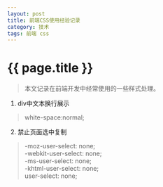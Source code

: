 ```yaml
---
layout: post
title: 前端CSS使用经验记录
category: 技术
tags: 前端 css
---
```


{{ page.title }}
===

> 本文记录在前端开发中经常使用的一些样式处理。

1. div中文本换行展示
> white-space:normal;

2. 禁止页面选中复制
>-moz-user-select: none; <br>
>-webkit-user-select: none; <br>
>-ms-user-select: none; <br>
>-khtml-user-select: none; <br>
>user-select: none; <br>